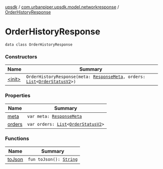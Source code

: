 [upsdk](../../index.md) / [com.urbanpiper.upsdk.model.networkresponse](../index.md) / [OrderHistoryResponse](./index.md)

# OrderHistoryResponse

`data class OrderHistoryResponse`

### Constructors

| Name | Summary |
|---|---|
| [&lt;init&gt;](-init-.md) | `OrderHistoryResponse(meta: `[`ResponseMeta`](../-response-meta/index.md)`, orders: `[`List`](https://kotlinlang.org/api/latest/jvm/stdlib/kotlin.collections/-list/index.html)`<`[`OrderStatusV2`](../-order-status-v2/index.md)`>)` |

### Properties

| Name | Summary |
|---|---|
| [meta](meta.md) | `var meta: `[`ResponseMeta`](../-response-meta/index.md) |
| [orders](orders.md) | `var orders: `[`List`](https://kotlinlang.org/api/latest/jvm/stdlib/kotlin.collections/-list/index.html)`<`[`OrderStatusV2`](../-order-status-v2/index.md)`>` |

### Functions

| Name | Summary |
|---|---|
| [toJson](to-json.md) | `fun toJson(): `[`String`](https://kotlinlang.org/api/latest/jvm/stdlib/kotlin/-string/index.html) |
